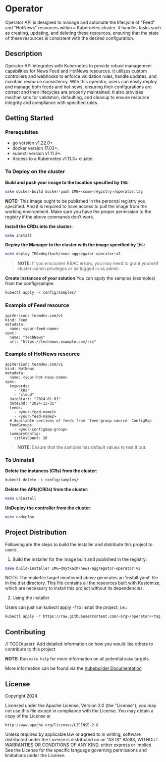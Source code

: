# Operator
Operator API is designed to manage and automate the lifecycle of "Feed" and "HotNews" resources within a Kubernetes cluster.
It handles tasks such as creating, updating, and deleting these resources, ensuring that the state of these resources 
is consistent with the desired configuration.
## Description
Operator API integrates with Kubernetes to provide robust management capabilities for News Feed and HotNews resources.
It utilizes custom controllers and webhooks to enforce validation rules, handle updates, and maintain resource consistency.
With this operator, users can easily deploy and manage both feeds and hot news, ensuring their configurations are correct 
and their lifecycles are properly maintained.
It also provides mechanisms for validation, defaulting, and cleanup to ensure resource integrity and compliance with specified rules.

## Getting Started

### Prerequisites
- go version v1.22.0+
- docker version 17.03+.
- kubectl version v1.11.3+.
- Access to a Kubernetes v1.11.3+ cluster.

### To Deploy on the cluster
**Build and push your image to the location specified by `IMG`:**

```sh
make docker-build docker-push IMG=<some-registry>/operator:tag
```

**NOTE:** This image ought to be published in the personal registry you specified.
And it is required to have access to pull the image from the working environment.
Make sure you have the proper permission to the registry if the above commands don’t work.

**Install the CRDs into the cluster:**

```sh
make install
```

**Deploy the Manager to the cluster with the image specified by `IMG`:**

```sh
make deploy IMG=dmytkach/news-aggregator-operator:v2
```

> **NOTE**: If you encounter RBAC errors, you may need to grant yourself cluster-admin
privileges or be logged in as admin.

**Create instances of your solution**
You can apply the samples (examples) from the config/sample:

```sh
kubectl apply -k config/samples/
```

### Example of Feed resource
```
apiVersion: teamdev.com/v1
kind: Feed
metadata:
  name: <your-feed-name>
spec:
  name: "TechNews"
  url: "https://technews.example.com/rss"
```
 
### Example of HotNews resource

```
apiVersion: teamdev.com/v1
kind: HotNews
metadata:
  name: <your-hot-news-name>
spec:
  keywords:
    - "k8s"
    - "cloud"
  dateStart: "2024-01-01"
  dateEnd: "2024-12-31"
  feeds:
    - <your-feed-name1>
    - <your-feed-name2>
  # Available sections of feeds from `feed-group-source` ConfigMap
  feedGroups:
    - <your-configmap-group>
  summaryConfig:
    titlesCount: 10
```

>**NOTE**: Ensure that the samples has default values to test it out.


### To Uninstall
**Delete the instances (CRs) from the cluster:**

```sh
kubectl delete -k config/samples/
```

**Delete the APIs(CRDs) from the cluster:**

```sh
make uninstall
```

**UnDeploy the controller from the cluster:**

```sh
make undeploy
```

## Project Distribution

Following are the steps to build the installer and distribute this project to users.

1. Build the installer for the image built and published in the registry:

```sh
make build-installer IMG=dmytkach/news-aggregator-operator:v2
```

NOTE: The makefile target mentioned above generates an 'install.yaml'
file in the dist directory. This file contains all the resources built
with Kustomize, which are necessary to install this project without
its dependencies.

2. Using the installer

Users can just run kubectl apply -f <URL for YAML BUNDLE> to install the project, i.e.:

```sh
kubectl apply -f https://raw.githubusercontent.com/<org>/operator/<tag or branch>/dist/install.yaml
```

## Contributing
// TODO(user): Add detailed information on how you would like others to contribute to this project

**NOTE:** Run `make help` for more information on all potential `make` targets

More information can be found via the [Kubebuilder Documentation](https://book.kubebuilder.io/introduction.html)

## License

Copyright 2024.

Licensed under the Apache License, Version 2.0 (the "License");
you may not use this file except in compliance with the License.
You may obtain a copy of the License at

    http://www.apache.org/licenses/LICENSE-2.0

Unless required by applicable law or agreed to in writing, software
distributed under the License is distributed on an "AS IS" BASIS,
WITHOUT WARRANTIES OR CONDITIONS OF ANY KIND, either express or implied.
See the License for the specific language governing permissions and
limitations under the License.

